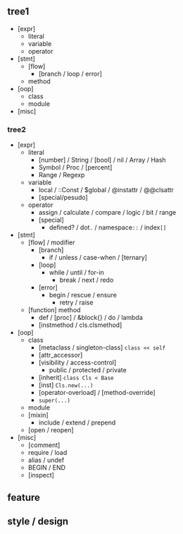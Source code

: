 ## tree1
- [expr]
  - literal
  - variable
  - operator
- [stmt]
  - [flow]
    - [branch / loop / error]
  - method
- [oop]
  - class
  - module
- [misc]
### tree2
- [expr]
  - literal
    - [number] / String / [bool] / nil / Array / Hash
    - Symbol / Proc / [percent]
    - Range / Regexp
  - variable
    - local / ::Const / $global / @instattr / @@clsattr
    - [special/pesudo]
  - operator
    - assign / calculate / compare / logic / bit / range 
    - [special]
      - defined? / dot`.` / namespace`::` / index`[]`
- [stmt]
  - [flow] / modifier
    - [branch]  
      - if / unless / case-when / [ternary]
    - [loop] 
      - while / until / for-in
        - break / next / redo
    - [error]
      - begin / rescue / ensure 
        - retry / raise
  - [function] method
    - def / [proc] / &block{} / do / lambda
    - [instmethod / cls.clsmethod]
- [oop]
  - class
    - [metaclass / singleton-class] `class << self`
    - [attr_accessor]
    - [visibility / access-control] 
      - public / protected / private
    - [inherit] `class Cls < Base`
    - [inst] `Cls.new(...)`
    - [operator-overload] / [method-override]
    - `super(...)`
  - module
  - [mixin] 
    - include / extend / prepend
  - [open / reopen]
- [misc]
  - [comment]
  - require / load
  - alias / undef
  - BEGIN / END
  - [inspect]

## feature
## style / design
